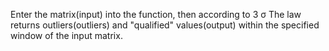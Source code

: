 Enter the matrix(input) into the function, then according to 3 σ The law returns outliers(outliers) and "qualified" values(output) within the specified window of the input matrix.
